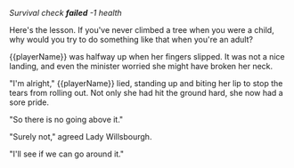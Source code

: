 _Survival check **failed**_
_-1 health_

Here's the lesson. If you've never climbed a tree when you were a child, why would you try to do something like that when you're an adult?

{{playerName}} was halfway up when her fingers slipped. It was not a nice landing, and even the minister worried she might have broken her neck.

"I'm alright," {{playerName}} lied, standing up and biting her lip to stop the tears from rolling out. Not only she had hit the ground hard, she now had a sore pride.

"So there is no going above it."

"Surely not," agreed Lady Willsbourgh.

"I'll see if we can go around it."
